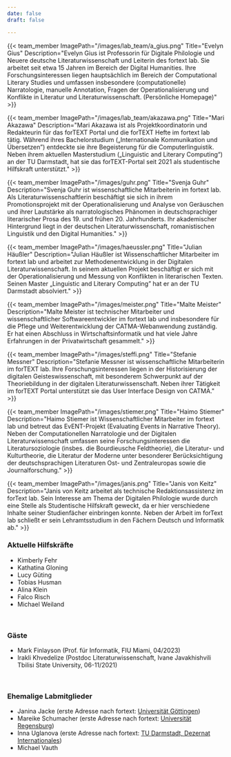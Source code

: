 ```yaml
---
date: false
draft: false

---
```


{{< team_member ImagePath="/images/lab_team/a_gius.png" Title="Evelyn Gius" Description="Evelyn Gius ist Professorin für Digitale Philologie und Neuere deutsche Literaturwissenschaft und Leiterin des fortext lab. Sie arbeitet seit etwa 15 Jahren im Bereich der Digital Humanities. Ihre Forschungsinteressen liegen hauptsächlich im Bereich der Computational Literary Studies und umfassen insbesondere (computationelle) Narratologie, manuelle Annotation, Fragen der Operationalisierung und Konflikte in Literatur und Literaturwissenschaft. (Persönliche Homepage)" >}}


{{< team_member ImagePath="/images/lab_team/akazawa.png" Title="Mari Akazawa" Description="Mari Akazawa ist als Projektkoordinatorin und Redakteurin für das forTEXT Portal und die forTEXT Hefte im fortext lab tätig. Während ihres Bachelorstudium („Internationale Kommunikation und Übersetzen”) entdeckte sie ihre Begeisterung für die Computerlinguistik. Neben ihrem aktuellen Masterstudium („Linguistic and Literary Computing“) an der TU Darmstadt, hat sie das forTEXT-Portal seit 2021 als studentische Hilfskraft unterstützt." >}}



{{< team_member ImagePath="/images/guhr.png" Title="Svenja Guhr" Description="Svenja Guhr ist wissenschaftliche Mitarbeiterin im fortext lab. Als Literaturwissenschaftlerin beschäftigt sie sich in ihrem Promotionsprojekt mit der Operationalisierung und Analyse von Geräuschen und ihrer Lautstärke als narratologisches Phänomen in deutschsprachiger literarischer Prosa des 19. und frühen 20. Jahrhunderts. Ihr akademischer Hintergrund liegt in der deutschen Literaturwissenschaft, romanistischen Linguistik und den Digital Humanities." >}}

{{< team_member ImagePath="/images/haeussler.png" Title="Julian Häußler" Description="Julian Häußler ist Wissenschaftlicher Mitarbeiter im fortext lab und arbeitet zur Methodenentwicklung in der Digitalen Literaturwissenschaft. In seinem aktuellen Projekt beschäftigt er sich mit der Operationalisierung und Messung von Konflikten in literarischen Texten. Seinen Master „Linguistic and Literary Computing” hat er an der TU Darmstadt absolviert." >}}

{{< team_member ImagePath="/images/meister.png" Title="Malte Meister" Description="Malte Meister ist technischer Mitarbeiter und wissenschaftlicher Softwareentwickler im fortext lab und insbesondere für die Pflege und Weiterentwicklung der CATMA-Webanwendung zuständig. Er hat einen Abschluss in Wirtschaftsinformatik und hat viele Jahre Erfahrungen in der Privatwirtschaft gesammelt." >}}

{{< team_member ImagePath="/images/steffi.png" Title="Stefanie Messner" Description="Stefanie Messner ist wissenschaftliche Mitarbeiterin im forTEXT lab. Ihre Forschungsinteressen liegen in der Historisierung der digitalen Geisteswissenschaft, mit besonderem Schwerpunkt auf der Theoriebildung in der digitalen Literaturwissenschaft. Neben ihrer Tätigkeit im forTEXT Portal unterstützt sie das User Interface Design von CATMA." >}}


{{< team_member ImagePath="/images/stiemer.png" Title="Haimo Stiemer" Description="Haimo Stiemer ist Wissenschaftlicher Mitarbeiter im fortext lab und betreut das EvENT-Projekt (Evaluating Events in Narrative Theory). Neben der Computationellen Narratologie und der Digitalen Literaturwissenschaft umfassen seine Forschungsinteressen die Literatursoziologie (insbes. die Bourdieusche Feldtheorie), die Literatur- und Kulturtheorie, die Literatur der Moderne unter besonderer Berücksichtigung der deutschsprachigen Literaturen Ost- und Zentraleuropas sowie die Journalforschung." >}}

{{< team_member ImagePath="/images/janis.png" Title="Janis von Keitz" Description="Janis von Keitz arbeitet als technische Redaktionsassistenz im forText lab. Sein Interesse am Thema der Digitalen Philologie wurde durch eine Stelle als Studentische Hilfskraft geweckt, da er hier verschiedene Inhalte seiner Studienfächer einbringen konnte. Neben der Arbeit im forText lab schließt er sein Lehramtsstudium in den Fächern Deutsch und Informatik ab." >}}


### Aktuelle Hilfskräfte
- Kimberly Fehr
- Kathatina Gloning
- Lucy Güting
- Tobias Husman
- Alina Klein		
- Falco Risch
- Michael Weiland		
															

<br>

### Gäste
- Mark Finlayson (Prof. für Informatik, FIU Miami, 04/2023)
- Irakli Khvedelize (Postdoc Literaturwissenschaft, Ivane Javakhishvili Tbilisi State University, 06-11/2021)

<br>

### Ehemalige Labmitglieder
- Janina Jacke (erste Adresse nach fortext: [Universität Göttingen](https://www.uni-goettingen.de/de/651696.html))
- Mareike Schumacher (erste Adresse nach fortext: [Universität Regensburg](https://www.uni-regensburg.de/sprache-literatur-kultur/professur-digital-humanities/startseite/index.html))
- Inna Uglanova (erste Adresse nach fortext: [TU Darmstadt, Dezernat Internationales](https://www.intern.tu-darmstadt.de/verwaltung/dez_viii/kontakte_dezernat_viii/kontakte_dezernat_viii_detail_182720.de.jsp))
- Michael Vauth 

</br>
</br>
</br>
</br>

